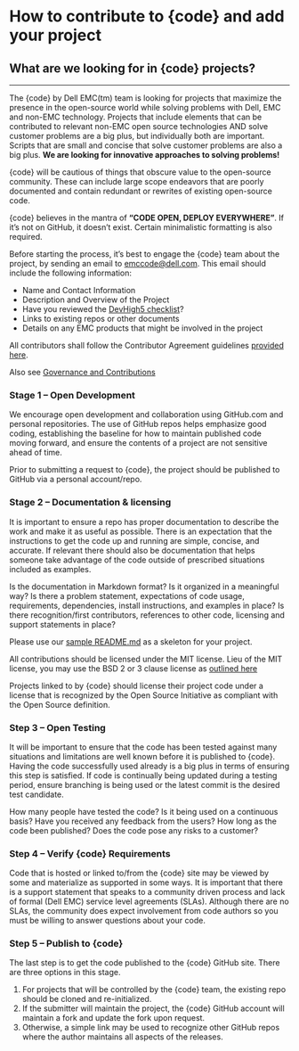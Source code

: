 # How to contribute to {code} and add your project

## What are we looking for in {code} projects?
------------------------------------------------
The {code} by Dell EMC(tm) team is looking for projects that maximize the presence in the open-source world while solving problems with Dell, EMC and non-EMC technology. Projects that include elements that can be contributed to relevant non-EMC open source technologies AND solve customer problems are a big plus, but individually both are important. Scripts that are small and concise that solve customer problems are also a big plus. **We are looking for innovative approaches to solving problems!**

{code} will be cautious of things that obscure value to the open-source community. These can include large scope endeavors that are poorly documented and contain redundant or rewrites of existing open-source code.

{code} believes in the mantra of **“CODE OPEN, DEPLOY EVERYWHERE”**. If it’s not on GitHub, it doesn’t exist. Certain minimalistic formatting is also required.

Before starting the process, it’s best to engage the {code} team about
the project, by sending an email to [emccode@dell.com](mailto:emccode@dell.com). This email should include the following information:
* Name and Contact Information
* Description and Overview of the Project
* Have you reviewed the [DevHigh5 checklist](devhigh5.md)?
* Links to existing repos or other documents
* Details on any EMC products that might be involved in the project

All contributors shall follow the Contributor Agreement guidelines [provided here](contributor-agreement.md).

Also see [Governance and Contributions](governance-and-contributions.md)

### Stage 1 – Open Development
We encourage open development and collaboration using GitHub.com and personal repositories. The use of GitHub repos helps emphasize good coding, establishing the baseline for how to maintain published code moving forward, and ensure the contents of a project are not sensitive ahead of time.

Prior to submitting a request to {code}, the project should be published to GitHub via a personal account/repo.

### Stage 2 – Documentation & licensing
It is important to ensure a repo has proper documentation to describe the work and make it as useful as possible. There is an expectation that the instructions to get the code up and running are simple, concise, and accurate. If relevant there should also be documentation that helps someone take advantage of the code outside of prescribed situations included as examples.

Is the documentation in Markdown format?  Is it organized in a meaningful way? Is there a problem statement, expectations of code usage, requirements, dependencies, install instructions, and examples in place? Is there recognition/first contributors, references to other code, licensing and support statements in place?

Please use our [sample README.md](sample-README.md) as a skeleton for your project.

All contributions should be licensed under the MIT license.  Lieu of the MIT license, you may use the BSD 2 or 3 clause license as [outlined here](license-information.md)

Projects linked to by {code} should license their project code under a license that is recognized by the Open Source Initiative as compliant with the Open Source definition.

### Step 3 – Open Testing
It will be important to ensure that the code has been tested against many situations and limitations are well known before it is published to {code}. Having the code successfully used already is a big plus in terms of ensuring this step is satisfied.  If code is continually being updated during a testing period, ensure branching is being used or the latest commit is the desired test candidate.

How many people have tested the code? Is it being used on a continuous basis? Have you received any feedback from the users? How long as the code been published? Does the code pose any risks to a customer?

### Step 4 – Verify {code} Requirements
Code that is hosted or linked to/from the {code} site may be viewed by some and materialize as supported in some ways. It is important that there is a support statement that speaks to a community driven process and lack of formal (Dell EMC) service level agreements (SLAs). Although there are no SLAs, the community does expect involvement from code authors so you must be willing to answer questions about your code.

### Step 5 – Publish to {code}
The last step is to get the code published to the {code} GitHub site. There are three options in this stage.

1. For projects that will be controlled by the {code} team, the existing repo should be cloned and re-initialized.
2. If the submitter will maintain the project, the {code} GitHub account will maintain a fork and update the fork upon request.
3. Otherwise, a simple link may be used to recognize other GitHub repos where the author maintains all aspects of the releases.
